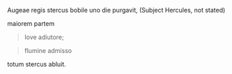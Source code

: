 Augeae regis stercus bobile uno die purgavit,  (Subject Hercules, not stated)

maiorem partem 

>Iove adiutore;

>flumine admisso 

totum stercus abluit.
